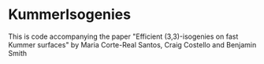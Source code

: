 # KummerIsogenies
This is code accompanying the paper "Efficient (3,3)-isogenies on fast Kummer surfaces" by Maria Corte-Real Santos, Craig Costello and Benjamin Smith
